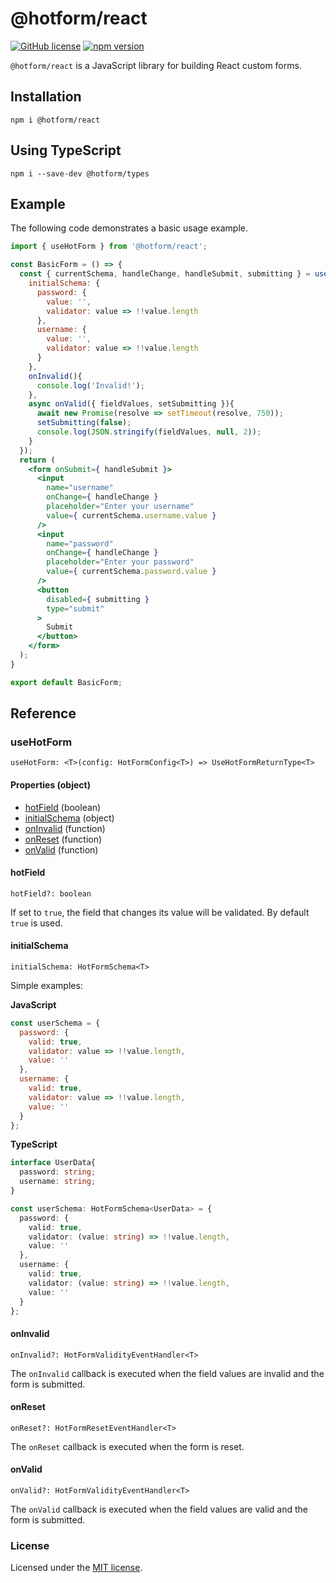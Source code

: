 # @hotform/react

[![GitHub license](https://img.shields.io/github/license/hotform/hotform?color=blue)](https://github.com/hotform/hotform/blob/master/LICENSE) [![npm version](https://img.shields.io/npm/v/@hotform/react)](https://www.npmjs.com/package/@hotform/react)

`@hotform/react` is a JavaScript library for building React custom forms.

## Installation

```shell
npm i @hotform/react
```

## Using TypeScript

```shell
npm i --save-dev @hotform/types
```

## Example

The following code demonstrates a basic usage example.

```jsx
import { useHotForm } from '@hotform/react';

const BasicForm = () => {
  const { currentSchema, handleChange, handleSubmit, submitting } = useHotForm({
    initialSchema: {
      password: {
        value: '',
        validator: value => !!value.length
      },
      username: {
        value: '',
        validator: value => !!value.length
      }
    },
    onInvalid(){
      console.log('Invalid!');
    },
    async onValid({ fieldValues, setSubmitting }){
      await new Promise(resolve => setTimeout(resolve, 750));
      setSubmitting(false);
      console.log(JSON.stringify(fieldValues, null, 2));
    }
  });
  return (
    <form onSubmit={ handleSubmit }>
      <input
        name="username"
        onChange={ handleChange }
        placeholder="Enter your username"
        value={ currentSchema.username.value }
      />
      <input
        name="password"
        onChange={ handleChange }
        placeholder="Enter your password"
        value={ currentSchema.password.value }
      />
      <button
        disabled={ submitting }
        type="submit"
      >
        Submit
      </button>
    </form>
  );
}

export default BasicForm;
```

## Reference

### useHotForm

`useHotForm: <T>(config: HotFormConfig<T>) => UseHotFormReturnType<T>`

#### Properties (object)

- [hotField](#hotfield) (boolean)
- [initialSchema](#initialschema) (object)
- [onInvalid](#oninvalid) (function)
- [onReset](#onreset) (function)
- [onValid](#onvalid) (function)

#### hotField

`hotField?: boolean`

If set to `true`, the field that changes its value will be validated. By default `true` is used.

#### initialSchema

`initialSchema: HotFormSchema<T>`

Simple examples:

**JavaScript**

```js
const userSchema = {
  password: {
    valid: true,
    validator: value => !!value.length,
    value: ''
  },
  username: {
    valid: true,
    validator: value => !!value.length,
    value: ''
  }
};
```

**TypeScript**

```ts
interface UserData{
  password: string;
  username: string;
}

const userSchema: HotFormSchema<UserData> = {
  password: {
    valid: true,
    validator: (value: string) => !!value.length,
    value: ''
  },
  username: {
    valid: true,
    validator: (value: string) => !!value.length,
    value: ''
  }
};
```

#### onInvalid

`onInvalid?: HotFormValidityEventHandler<T>`

The `onInvalid` callback is executed when the field values are invalid and the form is submitted.

#### onReset

`onReset?: HotFormResetEventHandler<T>`

The `onReset` callback is executed when the form is reset.

#### onValid

`onValid?: HotFormValidityEventHandler<T>`

The `onValid` callback is executed when the field values are valid and the form is submitted.

### License

Licensed under the [MIT license](https://github.com/hotform/hotform/blob/master/LICENSE).
